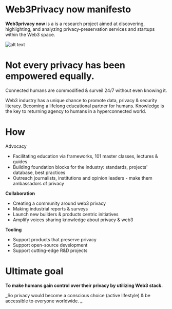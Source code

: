 # Web3Privacy now manifesto

**Web3privacy now** is a is a research project aimed at discovering, highlighting, and analyzing privacy-preservation services and startups within the Web3 space.

![alt text](https://github.com/Msiusko/web3privacy/blob/main/Pagency/img/Web3privacy%20now%20manifesto.png?raw=true)

# Not every privacy has been empowered equally.

Connected humans are commodified & surveil 24/7 without even knowing it. 

Web3 industry has a unique chance to promote data, privacy & security literacy. Becoming a lifelong educational partner for humans.
Knowledge is the key to returning agency to humans in a hyperconnected world.
 
# How

Advocacy
- Facilitating education via frameworks, 101 master classes, lectures & guides
- Building foundation blocks for the industry: standards, projects' database, best practices
- Outreach journalists, institutions and opinion leaders - make them ambassadors of privacy

**Collaboration**
- Creating a community around web3 privacy
- Making industrial reports & surveys
- Launch new builders & products centric initiatives
- Amplify voices sharing knowledge about privacy & web3

**Tooling**
- Support products that preserve privacy
- Support open-source development
- Support cutting-edge R&D projects

# **Ultimate goal**

**To make humans gain control over their privacy by utilizing Web3 stack.**

_So privacy would become a conscious choice (active lifestyle) & be accessible to everyone worldwide. _
